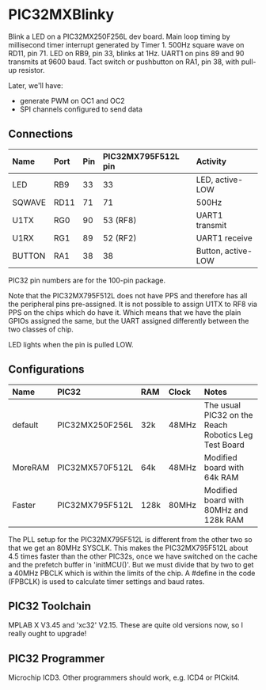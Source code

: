 # PIC32MXBlinky #

Blink a LED on a PIC32MX250F256L dev board.
Main loop timing by millisecond timer interrupt generated by Timer 1.
500Hz square wave on RD11, pin 71.
LED on RB9, pin 33, blinks at 1Hz.
UART1 on pins 89 and 90 transmits at 9600 baud.
Tact switch or pushbutton on RA1, pin 38, with pull-up resistor.

Later, we'll have:
- generate PWM on OC1 and OC2
- SPI channels configured to send data

## Connections ##

| Name   | Port | Pin | PIC32MX795F512L pin | Activity           |
|:-------|:-----|:----|:--------------------|:-------------------|
| LED    | RB9  | 33  | 33                  | LED, active-LOW    |
| SQWAVE | RD11 | 71  | 71                  | 500Hz              |
| U1TX   | RG0  | 90  | 53 (RF8)            | UART1 transmit     |
| U1RX   | RG1  | 89  | 52 (RF2)            | UART1 receive      |
| BUTTON | RA1  | 38  | 38                  | Button, active-LOW |

PIC32 pin numbers are for the 100-pin package.

Note that the PIC32MX795F512L does not have PPS and therefore has all the
peripheral pins pre-assigned.
It is not possible to assign U1TX to RF8 via PPS on the chips which do have it.
Which means that we have the plain GPIOs assigned the same,
but the UART assigned differently between the two classes of chip.

LED lights when the pin is pulled LOW.

## Configurations ##

| Name    | PIC32           | RAM  | Clock | Notes                                                |
|:--------|:----------------|:-----|:------|:-----------------------------------------------------|
| default | PIC32MX250F256L |  32k | 48MHz | The usual PIC32 on the Reach Robotics Leg Test Board |
| MoreRAM | PIC32MX570F512L |  64k | 48MHz | Modified board with 64k RAM                          |
| Faster  | PIC32MX795F512L | 128k | 80MHz | Modified board with 80MHz and 128k RAM               |

The PLL setup for the PIC32MX795F512L is different from the other two so that
we get an 80MHz SYSCLK.
This makes the PIC32MX795F512L about 4.5 times faster than the other PIC32s,
once we have switched on the cache and the prefetch buffer in 'initMCU()'.
But we must divide that by two to get a 40MHz PBCLK which is within the limits of the chip.
A #define in the code (FPBCLK) is used to calculate timer settings and baud rates.

## PIC32 Toolchain ##

MPLAB X V3.45 and 'xc32' V2.15.
These are quite old versions now, so I really ought to upgrade!

## PIC32 Programmer ##

Microchip ICD3.
Other programmers should work, e.g. ICD4 or PICkit4.

